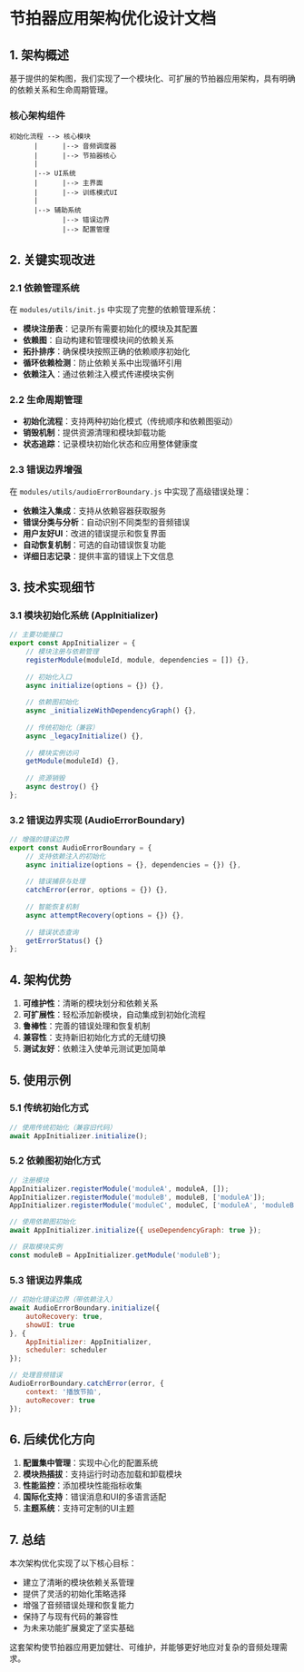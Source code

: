 # 节拍器应用架构优化设计文档

## 1. 架构概述

基于提供的架构图，我们实现了一个模块化、可扩展的节拍器应用架构，具有明确的依赖关系和生命周期管理。

### 核心架构组件

```
初始化流程 --> 核心模块
      |      |--> 音频调度器
      |      |--> 节拍器核心
      |
      |--> UI系统
      |      |--> 主界面
      |      |--> 训练模式UI
      |
      |--> 辅助系统
             |--> 错误边界
             |--> 配置管理
```

## 2. 关键实现改进

### 2.1 依赖管理系统

在 `modules/utils/init.js` 中实现了完整的依赖管理系统：

- **模块注册表**：记录所有需要初始化的模块及其配置
- **依赖图**：自动构建和管理模块间的依赖关系
- **拓扑排序**：确保模块按照正确的依赖顺序初始化
- **循环依赖检测**：防止依赖关系中出现循环引用
- **依赖注入**：通过依赖注入模式传递模块实例

### 2.2 生命周期管理

- **初始化流程**：支持两种初始化模式（传统顺序和依赖图驱动）
- **销毁机制**：提供资源清理和模块卸载功能
- **状态追踪**：记录模块初始化状态和应用整体健康度

### 2.3 错误边界增强

在 `modules/utils/audioErrorBoundary.js` 中实现了高级错误处理：

- **依赖注入集成**：支持从依赖容器获取服务
- **错误分类与分析**：自动识别不同类型的音频错误
- **用户友好UI**：改进的错误提示和恢复界面
- **自动恢复机制**：可选的自动错误恢复功能
- **详细日志记录**：提供丰富的错误上下文信息

## 3. 技术实现细节

### 3.1 模块初始化系统 (AppInitializer)

```javascript
// 主要功能接口
export const AppInitializer = {
    // 模块注册与依赖管理
    registerModule(moduleId, module, dependencies = []) {},
    
    // 初始化入口
    async initialize(options = {}) {},
    
    // 依赖图初始化
    async _initializeWithDependencyGraph() {},
    
    // 传统初始化（兼容）
    async _legacyInitialize() {},
    
    // 模块实例访问
    getModule(moduleId) {},
    
    // 资源销毁
    async destroy() {}
};
```

### 3.2 错误边界实现 (AudioErrorBoundary)

```javascript
// 增强的错误边界
export const AudioErrorBoundary = {
    // 支持依赖注入的初始化
    async initialize(options = {}, dependencies = {}) {},
    
    // 错误捕获与处理
    catchError(error, options = {}) {},
    
    // 智能恢复机制
    async attemptRecovery(options = {}) {},
    
    // 错误状态查询
    getErrorStatus() {}
};
```

## 4. 架构优势

1. **可维护性**：清晰的模块划分和依赖关系
2. **可扩展性**：轻松添加新模块，自动集成到初始化流程
3. **鲁棒性**：完善的错误处理和恢复机制
4. **兼容性**：支持新旧初始化方式的无缝切换
5. **测试友好**：依赖注入使单元测试更加简单

## 5. 使用示例

### 5.1 传统初始化方式

```javascript
// 使用传统初始化（兼容旧代码）
await AppInitializer.initialize();
```

### 5.2 依赖图初始化方式

```javascript
// 注册模块
AppInitializer.registerModule('moduleA', moduleA, []);
AppInitializer.registerModule('moduleB', moduleB, ['moduleA']);
AppInitializer.registerModule('moduleC', moduleC, ['moduleA', 'moduleB']);

// 使用依赖图初始化
await AppInitializer.initialize({ useDependencyGraph: true });

// 获取模块实例
const moduleB = AppInitializer.getModule('moduleB');
```

### 5.3 错误边界集成

```javascript
// 初始化错误边界（带依赖注入）
await AudioErrorBoundary.initialize({
    autoRecovery: true,
    showUI: true
}, {
    AppInitializer: AppInitializer,
    scheduler: scheduler
});

// 处理音频错误
AudioErrorBoundary.catchError(error, {
    context: '播放节拍',
    autoRecover: true
});
```

## 6. 后续优化方向

1. **配置集中管理**：实现中心化的配置系统
2. **模块热插拔**：支持运行时动态加载和卸载模块
3. **性能监控**：添加模块性能指标收集
4. **国际化支持**：错误消息和UI的多语言适配
5. **主题系统**：支持可定制的UI主题

## 7. 总结

本次架构优化实现了以下核心目标：

- 建立了清晰的模块依赖关系管理
- 提供了灵活的初始化策略选择
- 增强了音频错误处理和恢复能力
- 保持了与现有代码的兼容性
- 为未来功能扩展奠定了坚实基础

这套架构使节拍器应用更加健壮、可维护，并能够更好地应对复杂的音频处理需求。